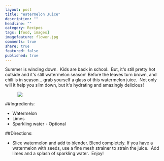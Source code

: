 ```yaml
---
layout: post
title: "Watermelon Juice"
description: ""
headline: ""
category: Recipes
tags: [food, images]
imagefeature: flower.jpg
comments: true
share: true
featured: false
published: true
---
```


Summer is winding down.  Kids are back in school.  But, it's still pretty hot outside and it's still watermelon season! Before the leaves turn brown, and chili is in season... grab yourself a glass of this watermelon juice.  Not only will it help you slim down, but it's hydrating and amazingly delicious!

<figure>
	<img src="http://i1208.photobucket.com/albums/cc370/apegg23/20130819_073919_zps2ec01330.png">
</figure>

##Ingredients:
* Watermelon
* Limes
* Sparkling water - Optional

##Directions:
* Slice watermelon and add to blender. Blend completely. If you have a watermelon with seeds, use a fine mesh strainer to strain the juice.  Add limes and a splash of sparkling water.  Enjoy!